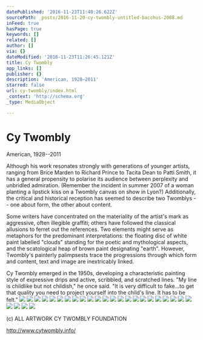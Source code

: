 ```yaml
---
datePublished: '2016-11-23T11:40:26.622Z'
sourcePath: _posts/2016-11-20-cy-twombly-untitled-bacchus-2008.md
inFeed: true
hasPage: true
keywords: []
related: []
author: []
via: {}
dateModified: '2016-11-23T11:26:45.121Z'
title: Cy Twombly
app_links: []
publisher: {}
description: 'American, 1928–2011'
starred: false
url: cy-twombly/index.html
_context: 'http://schema.org'
_type: MediaObject

---
```

# Cy Twombly

American, 1928--2011

Although his work resonates strongly with generations of younger artists, ranging from Brice Marden to Richard Prince to Tacita Dean to Patti Smith, it has a general propensity to polarise its audience between perplexity and unbridled admiration. (Remember the incident in summer 2007 of a woman planting a lipstick kiss on a Twombly canvas on show in Lyon?) Additionally, the critical and historical reception has seemed to describe two Twomblys -- one about form, the other about content.

Some writers have concentrated on the materiality of the artist's mark as aggressive, often illegible graffiti; others have followed the classical allusions to ferret out the references. Two elements might serve as metaphors for the predominant interpretations: the floating disc of white paint labelled "clouds" standing for the poetic and mythological aspects, and the scatological heap of brown paint designating "earth". However, Twombly's painterly palimpsests trace the progressions through which form and content, text and image are inextricably linked.

Cy Twombly emerged in the 1950s, developing a characteristic painting style of expressive drips and active, scribbled, and scratched lines. "My line is childlike but not childish," he once said. "It is very difficult to fake...to get that quality you need to project yourself into the child's line. It has to be felt."
![](https://the-grid-user-content.s3-us-west-2.amazonaws.com/138ce22e-65d8-43d4-a9d3-746733eb41d0.jpg)
![](https://the-grid-user-content.s3-us-west-2.amazonaws.com/3d1d6193-709d-4a91-9fe7-507ccf603491.jpg)
![](https://the-grid-user-content.s3-us-west-2.amazonaws.com/c1d48dcf-9368-4235-b5f3-b8c46d608457.jpg)
![](https://the-grid-user-content.s3-us-west-2.amazonaws.com/93417389-fb0b-45dc-9bc9-a82989302692.jpg)
![](https://the-grid-user-content.s3-us-west-2.amazonaws.com/32a59f1c-e2a7-499b-a392-090d453147f7.jpg)
![](https://the-grid-user-content.s3-us-west-2.amazonaws.com/6706270a-ba8e-4427-b261-3d9f606635d8.jpg)
![](https://the-grid-user-content.s3-us-west-2.amazonaws.com/aa883f44-ba44-4230-8ffe-7edc5d700e15.jpg)
![](https://the-grid-user-content.s3-us-west-2.amazonaws.com/c325a9a8-8c53-47fb-b958-c41872867299.jpg)
![](https://the-grid-user-content.s3-us-west-2.amazonaws.com/39f12061-4a2a-4a6c-a87e-ba5ad460a1ad.jpg)
![](https://the-grid-user-content.s3-us-west-2.amazonaws.com/345f451c-073a-4cb3-9c51-fda317428010.jpg)
![](https://the-grid-user-content.s3-us-west-2.amazonaws.com/16aef386-89f4-46f0-8b28-72510f1a2b57.jpg)
![](https://the-grid-user-content.s3-us-west-2.amazonaws.com/9b5f1f71-ebe8-4176-b2de-41ae338caff8.jpg)
![](https://the-grid-user-content.s3-us-west-2.amazonaws.com/bd8f59a1-0f29-42bf-a30d-33ceaa4fec02.jpg)
![](https://the-grid-user-content.s3-us-west-2.amazonaws.com/07ee227a-2126-4298-8a76-28c133d5570a.jpg)
![](https://the-grid-user-content.s3-us-west-2.amazonaws.com/ee166917-dbe7-49a0-8aee-c5ee455ceebb.jpg)
![](https://the-grid-user-content.s3-us-west-2.amazonaws.com/636fc877-2cd1-45b0-945a-cba7c6d37876.jpg)
![](https://the-grid-user-content.s3-us-west-2.amazonaws.com/324a7621-1dfc-4a0f-92a5-25deb37c067b.jpg)
![](https://the-grid-user-content.s3-us-west-2.amazonaws.com/16fc89fc-e4ee-4856-93c0-a48cac2de0d1.jpg)
![](https://the-grid-user-content.s3-us-west-2.amazonaws.com/8a2e8a16-203f-4f6e-a522-295bc956f004.jpg)
![](https://the-grid-user-content.s3-us-west-2.amazonaws.com/20744b72-ed64-4d81-b36c-125ef52ec4aa.jpg)
![](https://the-grid-user-content.s3-us-west-2.amazonaws.com/6404c0a0-71af-4a11-9d4b-fb4ba9be345e.jpg)
![](https://the-grid-user-content.s3-us-west-2.amazonaws.com/a66daecc-a68c-45a9-848f-0f79570eed29.jpg)
![](https://the-grid-user-content.s3-us-west-2.amazonaws.com/856b0b4e-80bd-4dc0-b63e-594c4e670102.jpg)
![](https://the-grid-user-content.s3-us-west-2.amazonaws.com/eea7e3ef-108e-4966-8289-f7e91b7c1f06.jpg)
![](https://the-grid-user-content.s3-us-west-2.amazonaws.com/b461531e-6487-424d-af00-b97f00e0bbc7.jpg)
![](https://the-grid-user-content.s3-us-west-2.amazonaws.com/c77a5405-0871-4e85-aa02-e2c889f1459f.jpg)
![](https://the-grid-user-content.s3-us-west-2.amazonaws.com/1a89e42e-d6fa-497d-bc97-caa3272dce15.jpg)

(c) ALL ARTWORK CY TWOMBLY FOUNDATION

http://www.cytwombly.info/